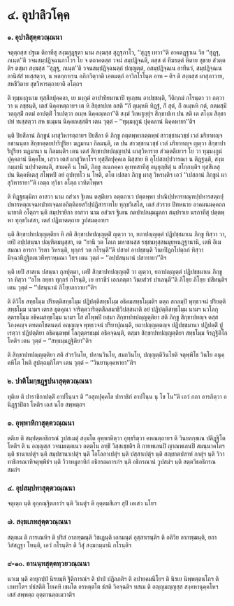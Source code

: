 <h1>๔. อุปาลิวโคฺค</h1>
<h3>๑. อุปาลิสุตฺตวณฺณนา</h3>
<p> จตุตฺถสฺส  ปฐเม ติอาทีสุ สงฺฆสุฎฺฐุตา นาม สงฺฆสฺส สุฎฺฐุภาโว, ‘‘สุฎฺฐุ เทวา’’ติ อาคตฎฺฐาเน วิย ‘‘สุฎฺฐุ, ภเนฺต’’ติ  วจนสมฺปฎิจฺฉนภาโวฯ โย จ ตถาคตสฺส วจนํ สมฺปฎิจฺฉติ, ตสฺส ตํ ทีฆรตฺตํ หิตาย สุขาย สํวตฺตติฯ ตสฺมา สงฺฆสฺส ‘‘สุฎฺฐุ, ภเนฺต’’ติ วจนสมฺปฎิจฺฉนตฺถํ ปญฺญตฺตํ, อสมฺปฎิจฺฉเน อาทีนวํ, สมฺปฎิจฺฉเน อานิสํสํ ทเสฺสตฺวา, น พลกฺกาเรน อภิภวิตฺวาติ เอตมตฺถํ อาวิกโรโนฺต อาห – ติฯ ติ สงฺฆสฺส ผาสุภาวาย, สหชีวิตาย สุขวิหารตฺถายาติ อโตฺถฯ</p>


<p>  ติ ทุมฺมงฺกูนาม ทุสฺสีลปุคฺคลา, เย มงฺกุตํ อาปาทิยมานาปิ ทุเกฺขน อาปชฺชนฺติ, วีติกฺกมํ กโรนฺตา วา กตฺวา วา น ลชฺชนฺติ, เตสํ นิคฺคหตฺถายฯ เต หิ สิกฺขาปเท อสติ ‘‘กิํ ตุเมฺหหิ ทิฎฺฐํ, กิํ สุตํ, กิํ อเมฺหหิ กตํ, กตมสฺมิํ วตฺถุสฺมิํ กตมํ อาปตฺติํ โรเปตฺวา อเมฺห นิคฺคณฺหถา’’ติ สงฺฆํ วิเหเฐยฺยุํฯ สิกฺขาปเท ปน สติ เต สโงฺฆ สิกฺขาปทํ ทเสฺสตฺวา สห ธเมฺมน นิคฺคเหสฺสติฯ เตน วุตฺตํ – ‘‘ทุมฺมงฺกูนํ ปุคฺคลานํ นิคฺคหายา’’ติฯ</p>


<p>นฺติ ปิยสีลานํ ภิกฺขูนํ ผาสุวิหารตฺถายฯ ปิยสีลา หิ ภิกฺขู กตฺตพฺพากตฺตพฺพํ สาวชฺชานวชฺชํ เวลํ มริยาทญฺจ อชานนฺตา สิกฺขาตฺตยปาริปูริยา ฆฎมานา กิลมนฺติ, เต ปน สาวชฺชานวชฺชํ เวลํ มริยาทญฺจ  ญตฺวา สิกฺขาปาริปูริยา ฆฎมานา น กิลมนฺติฯ เตน เตสํ สิกฺขาปทปญฺญาปนํ ผาสุวิหาราย สํวตฺตติเยวฯ โย วา ทุมฺมงฺกูนํ ปุคฺคลานํ นิคฺคโห, เสฺวว เตสํ ผาสุวิหาโรฯ ทุสฺสีลปุคฺคเล นิสฺสาย หิ อุโปสถปฺปวารณา น ติฎฺฐนฺติ, สงฺฆกมฺมานิ นปฺปวตฺตนฺติ, สามคฺคี น โหติ, ภิกฺขู อเนกคฺคา อุเทฺทสาทีสุ อนุยุญฺชิตุํ น สโกฺกนฺติฯ ทุสฺสีเลสุ ปน นิคฺคหิเตสุ สโพฺพปิ อยํ อุปทฺทโว น โหติ, ตโต เปสลา ภิกฺขู ผาสุ วิหรนฺติฯ เอวํ ‘‘เปสลานํ ภิกฺขูนํ ผาสุวิหารายา’’ติ เอตฺถ ทฺวิธา อโตฺถ เวทิตโพฺพฯ</p>


<p>ติ ทิฎฺฐธมฺมิกา อาสวา นาม อสํวเร ฐิเตน ตสฺมิํเยว อตฺตภาเว ปตฺตพฺพา ปาณิปฺปหารทณฺฑปฺปหารสตฺถปฺปหารหตฺถเจฺฉทปาทเจฺฉทอกิตฺติอยสวิปฺปฎิสาราทโย ทุกฺขวิเสโส, เตสํ สํวราย ปิทหนาย อาคมนมคฺคถกนายาติ อโตฺถฯ นฺติ สมฺปรายิกา อาสวา นาม อสํวเร ฐิเตน กตปาปกมฺมมูลกา  สมฺปราเย นรกาทีสุ ปตฺตพฺพา ทุกฺขวิเสสา, เตสํ ปฎิฆาตตฺถาย วูปสมตฺถายฯ</p>


<p>นฺติ สิกฺขาปทปญฺญตฺติยา หิ สติ สิกฺขาปทปญฺญตฺติํ ญตฺวา วา, ยถาปญฺญตฺตํ ปฎิปชฺชมาเน ภิกฺขู ทิสฺวา วา, เยปิ อปฺปสนฺนา ปณฺฑิตมนุสฺสา, เต ‘‘ยานิ วต โลเก  มหาชนสฺส รชฺชนทุสฺสนมุยฺหนฎฺฐานานิ, เตหิ อิเม สมณา อารกา วิรตา วิหรนฺติ, ทุกฺกรํ วต กโรนฺตี’’ติ ปสาทํ อาปชฺชนฺติ วินยปิฎกโปตฺถกํ ทิสฺวา มิจฺฉาทิฎฺฐิกตเวทิพฺราหฺมณา วิยฯ เตน วุตฺตํ – ‘‘อปฺปสนฺนานํ ปสาทายา’’ติฯ</p>


<p>นฺติ  เยปิ สาสเน ปสนฺนา กุลปุตฺตา, เตปิ สิกฺขาปทปญฺญตฺติํ วา ญตฺวา, ยถาปญฺญตฺตํ ปฎิปชฺชมาเน ภิกฺขู วา ทิสฺวา ‘‘อโห อยฺยา ทุกฺกรํ กโรนฺติ, เย ยาวชีวํ เอกภตฺตา วินยสํวรํ ปาเลนฺตี’’ติ ภิโยฺย ภิโยฺย ปสีทนฺติฯ เตน วุตฺตํ – ‘‘ปสนฺนานํ ภิโยฺยภาวายา’’ติฯ</p>


<p>ติ ติวิโธ สทฺธโมฺม ปริยตฺติสทฺธโมฺม ปฎิปตฺติสทฺธโมฺม อธิคมสทฺธโมฺมติฯ ตตฺถ สกลมฺปิ พุทฺธวจนํ ปริยตฺติสทฺธโมฺม นามฯ เตรส ธุตคุณา จาริตฺตวาริตฺตสีลสมาธิวิปสฺสนาติ อยํ ปฎิปตฺติสทฺธโมฺม นามฯ นวโลกุตฺตรธโมฺม อธิคมสทฺธโมฺม นามฯ โส สโพฺพปิ ยสฺมา สิกฺขาปทปญฺญตฺติยา สติ ภิกฺขู สิกฺขาปทญฺจ ตสฺส วิภงฺคญฺจ ตทตฺถโชตนตฺถํ อญฺญญฺจ พุทฺธวจนํ ปริยาปุณนฺติ, ยถาปญฺญตฺตญฺจ ปฎิปชฺชมานา ปฎิปตฺติํ ปูเรตฺวา ปฎิปตฺติยา อธิคนฺตพฺพํ โลกุตฺตรธมฺมํ อธิคจฺฉนฺติ, ตสฺมา สิกฺขาปทปญฺญตฺติยา สทฺธโมฺม จิรฎฺฐิติโก โหติฯ เตน วุตฺตํ – ‘‘สทฺธมฺมฎฺฐิติยา’’ติฯ</p>


<p>ติ สิกฺขาปทปญฺญตฺติยา สติ สํวรวินโย, ปหานวินโย, สมถวินโย, ปญฺญตฺติวินโยติ จตุพฺพิโธ วินโย อนุคฺคหิโต โหติ สูปตฺถมฺภิโตฯ เตน วุตฺตํ – ‘‘วินยานุคฺคหายา’’ติฯ</p>


<h3>๒. ปาติโมกฺขฎฺฐปนาสุตฺตวณฺณนา</h3>
<p> ทุติเย ติ ปาราชิกาปตฺติํ อาปโนฺนฯ   ติ ‘‘อสุกปุคฺคโล ปาราชิกํ อาปโนฺน นุ โข โน’’ติ  เอวํ กถา อารภิตฺวา อนิฎฺฐาปิตา โหติฯ เอส นโย สพฺพตฺถฯ</p>


<h3>๓. อุพฺพาหิกาสุตฺตวณฺณนา</h3>
<p> ตติเย ติ สมฺปตฺตอธิกรณํ วูปสเมตุํ สงฺฆโต อุพฺพาหิตฺวา อุทฺธริตฺวา คหณตฺถายฯ ติ วินยลกฺขเณ ปติฎฺฐิโต โหติฯ ติ น อญฺญสฺส  วจนมเตฺตเนว อตฺตโน ลทฺธิํ วิสฺสเชฺชติฯ ติ กายพเลนปิ ญาณพเลนปิ สมนฺนาคโตฯ นฺติ ชานาเปตุํฯ นฺติ สมฺปชานาเปตุํฯ นฺติ โอโลกาเปตุํฯ นฺติ ปสฺสาเปตุํฯ นฺติ สญฺชาตปสาทํ กาตุํฯ นฺติ วิวาทาธิกรณาทิจตุพฺพิธํฯ นฺติ วิวาทมูลาทิกํ อธิกรณการกํฯ นฺติ อธิกรณานํ วูปสมํฯ นฺติ สตฺตวิธอธิกรณสมถํฯ</p>


<h3>๔. อุปสมฺปทาสุตฺตวณฺณนา</h3>
<p> จตุเตฺถ นฺติ อุกฺกณฺฐิตภาวํฯ นฺติ วิเนตุํฯ ติ อุตฺตมสีเลฯ สุปิ เอเสว นโยฯ</p>


<h3>๗. สงฺฆเภทสุตฺตวณฺณนา</h3>
<p> สตฺตเม ติ การเณหิฯ ติ  ปริสํ อากฑฺฒนฺติ วิชเฎนฺติ เอกมนฺตํ อุสฺสาเรนฺติฯ ติ อติวิย อากฑฺฒนฺติ, ยถา วิสํสฎฺฐา โหนฺติ, เอวํ กโรนฺติฯ ติ วิสุํ สงฺฆกมฺมานิ กโรนฺติฯ</p>


<h3>๙-๑๐. อานนฺทสุตฺตทฺวยวณฺณนา</h3>
<p> นวเม นฺติ อายุกปฺปํ นิรยมฺหิ ฐิติการณํฯ ติ ปาปํ ปฎิลภติฯ ติ อปายคมนีโยฯ ติ นิรเย นิพฺพตฺตนโกฯ ติ เภทรโตฯ  ปธํสตีติ โยเคหิ เขมโต อรหตฺตโต ธํสติ วิคจฺฉติฯ ทสเม ติ อญฺญมญฺญสฺส สงฺคหานุคฺคโหฯ เสสํ สพฺพตฺถ อุตฺตานตฺถเมวาติฯ</p>

</p>





